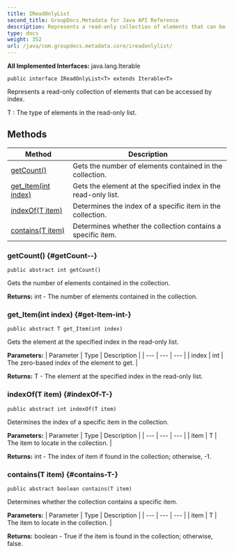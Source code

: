 ```yaml
---
title: IReadOnlyList
second_title: GroupDocs.Metadata for Java API Reference
description: Represents a read-only collection of elements that can be accessed by index.
type: docs
weight: 352
url: /java/com.groupdocs.metadata.core/ireadonlylist/
---
```

**All Implemented Interfaces:**
java.lang.Iterable
```
public interface IReadOnlyList<T> extends Iterable<T>
```

Represents a read-only collection of elements that can be accessed by index.

 T : The type of elements in the read-only list.
## Methods

| Method | Description |
| --- | --- |
| [getCount()](#getCount--) | Gets the number of elements contained in the collection. |
| [get_Item(int index)](#get-Item-int-) | Gets the element at the specified index in the read-only list. |
| [indexOf(T item)](#indexOf-T-) | Determines the index of a specific item in the collection. |
| [contains(T item)](#contains-T-) | Determines whether the collection contains a specific item. |
### getCount() {#getCount--}
```
public abstract int getCount()
```


Gets the number of elements contained in the collection.

**Returns:**
int - The number of elements contained in the collection.
### get_Item(int index) {#get-Item-int-}
```
public abstract T get_Item(int index)
```


Gets the element at the specified index in the read-only list.

**Parameters:**
| Parameter | Type | Description |
| --- | --- | --- |
| index | int | The zero-based index of the element to get. |

**Returns:**
T - The element at the specified index in the read-only list.
### indexOf(T item) {#indexOf-T-}
```
public abstract int indexOf(T item)
```


Determines the index of a specific item in the collection.

**Parameters:**
| Parameter | Type | Description |
| --- | --- | --- |
| item | T | The item to locate in the collection. |

**Returns:**
int - The index of  item  if found in the collection; otherwise, -1.
### contains(T item) {#contains-T-}
```
public abstract boolean contains(T item)
```


Determines whether the collection contains a specific item.

**Parameters:**
| Parameter | Type | Description |
| --- | --- | --- |
| item | T | The item to locate in the collection. |

**Returns:**
boolean - True if the item is found in the collection; otherwise, false.
